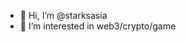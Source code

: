 - 👋 Hi, I’m @starksasia
- 👀 I’m interested in web3/crypto/game


<!---
starksasia/starksasia is a ✨ special ✨ repository because its `README.md` (this file) appears on your GitHub profile.
You can click the Preview link to take a look at your changes.
--->
